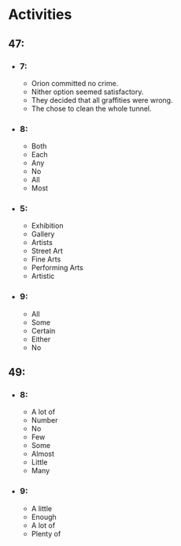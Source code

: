 # Activities

## 47:
* ### 7:
    + Orion committed no crime.
    + Nither option seemed satisfactory.
    + They decided that all graffities were wrong.
    + The chose to clean the whole tunnel.
* ### 8:
    + Both
    + Each
    + Any
    + No
    + All
    + Most
* ### 5:
    + Exhibition
    + Gallery
    + Artists
    + Street Art
    + Fine Arts
    + Performing Arts
    + Artistic
* ### 9:
    + All
    + Some
    + Certain
    + Either
    + No
## 49:
* ### 8:
    + A lot of
    + Number
    + No
    + Few
    + Some
    + Almost
    + Little
    + Many
* ### 9:
    + A little
    + Enough
    + A lot of
    + Plenty of